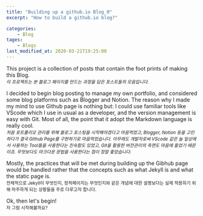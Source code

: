 ```yaml
---
title: "Building up a github.io Blog_0"
excerpt: "How to build a github.io blog?"

categories:
    - Blog
tages:
    - Blogs
last_modified_at: 2020-03-21T19:25:00
---
```


This project is a collection of posts that contain the foot prints of making this Blog.  
<small>*이 프로젝트는 본 블로그 페이지를 만드는 과정을 담은 포스트들의 모음입니다.*</small>

I decided to begin blog posting to manage my own portfolio, and considered some blog platforms such as Blogger and Notion. The reason why I made my mind to use Github page is nothing but: I could use familiar tools like VScode which I use in usual as a developer, and the version management is easy with Git. Most of all, the point that it adopt the Markdown language is really cool.  
<small>*처음 포트폴리오 관리를 위해 블로그 포스팅을 시작해야겠다고 마음먹었고, Blogger, Notion 등을 고민하다가 결국 Github Page를 구현하기로 마음먹었습니다. 아무래도 개발자로써 VScode 같은 늘 일상에서 사용하는 Tool들을 사용한다는 친숙함도 있었고, Git을 활용한 버전관리의 측면도 마음에 들었기 때문이죠. 무엇보다도 마크다운 문법을 사용한다는 점이 정말 좋았습니다.*</small>

Mostly, the practices that will be met during building up the Gibhub page would be handled rather that the concepts such as what Jekyll is and what the static page is.  
<small>전체적으로 Jekyll이 무엇인지, 정적페이지는 무엇인지와 같은 개념에 대한 설명보다는 실제 적용하기 위해 마주하게 되는 상황들을 주로 다루고자 합니다.</small>

Ok, then let's begin!  
<small>자 그럼 시작해볼까요?</small>